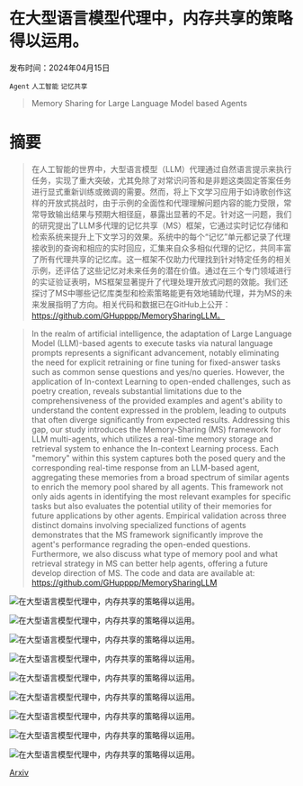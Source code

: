 # 在大型语言模型代理中，内存共享的策略得以运用。

发布时间：2024年04月15日

`Agent` `人工智能` `记忆共享`

> Memory Sharing for Large Language Model based Agents

# 摘要

> 在人工智能的世界中，大型语言模型（LLM）代理通过自然语言提示来执行任务，实现了重大突破，尤其免除了对常识问答和是非题这类固定答案任务进行显式重新训练或微调的需要。然而，将上下文学习应用于如诗歌创作这样的开放式挑战时，由于示例的全面性和代理理解问题内容的能力受限，常常导致输出结果与预期大相径庭，暴露出显著的不足。针对这一问题，我们的研究提出了LLM多代理的记忆共享（MS）框架，它通过实时记忆存储和检索系统来提升上下文学习的效果。系统中的每个“记忆”单元都记录了代理接收到的查询和相应的实时回应，汇集来自众多相似代理的记忆，共同丰富了所有代理共享的记忆库。这一框架不仅助力代理找到针对特定任务的相关示例，还评估了这些记忆对未来任务的潜在价值。通过在三个专门领域进行的实证验证表明，MS框架显著提升了代理处理开放式问题的效能。我们还探讨了MS中哪些记忆库类型和检索策略能更有效地辅助代理，并为MS的未来发展指明了方向。相关代码和数据已在GitHub上公开：https://github.com/GHupppp/MemorySharingLLM。

> In the realm of artificial intelligence, the adaptation of Large Language Model (LLM)-based agents to execute tasks via natural language prompts represents a significant advancement, notably eliminating the need for explicit retraining or fine tuning for fixed-answer tasks such as common sense questions and yes/no queries. However, the application of In-context Learning to open-ended challenges, such as poetry creation, reveals substantial limitations due to the comprehensiveness of the provided examples and agent's ability to understand the content expressed in the problem, leading to outputs that often diverge significantly from expected results. Addressing this gap, our study introduces the Memory-Sharing (MS) framework for LLM multi-agents, which utilizes a real-time memory storage and retrieval system to enhance the In-context Learning process. Each "memory" within this system captures both the posed query and the corresponding real-time response from an LLM-based agent, aggregating these memories from a broad spectrum of similar agents to enrich the memory pool shared by all agents. This framework not only aids agents in identifying the most relevant examples for specific tasks but also evaluates the potential utility of their memories for future applications by other agents. Empirical validation across three distinct domains involving specialized functions of agents demonstrates that the MS framework significantly improve the agent's performance regrading the open-ended questions. Furthermore, we also discuss what type of memory pool and what retrieval strategy in MS can better help agents, offering a future develop direction of MS. The code and data are available at: https://github.com/GHupppp/MemorySharingLLM

![在大型语言模型代理中，内存共享的策略得以运用。](../../../paper_images/2404.09982/x1.png)

![在大型语言模型代理中，内存共享的策略得以运用。](../../../paper_images/2404.09982/x2.png)

![在大型语言模型代理中，内存共享的策略得以运用。](../../../paper_images/2404.09982/x3.png)

![在大型语言模型代理中，内存共享的策略得以运用。](../../../paper_images/2404.09982/x4.png)

![在大型语言模型代理中，内存共享的策略得以运用。](../../../paper_images/2404.09982/x5.png)

![在大型语言模型代理中，内存共享的策略得以运用。](../../../paper_images/2404.09982/x6.png)

![在大型语言模型代理中，内存共享的策略得以运用。](../../../paper_images/2404.09982/x7.png)

![在大型语言模型代理中，内存共享的策略得以运用。](../../../paper_images/2404.09982/x8.png)

![在大型语言模型代理中，内存共享的策略得以运用。](../../../paper_images/2404.09982/x9.png)

[Arxiv](https://arxiv.org/abs/2404.09982)